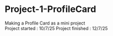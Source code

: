 # Project-1-ProfileCard
Making a Profile Card as a mini project <br>
Project started : 10/7/25
Project finished : 12/7/25
